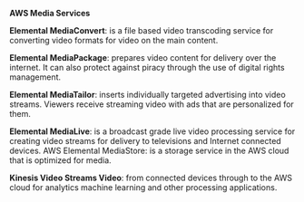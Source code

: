 **AWS Media Services**

**Elemental MediaConvert**: is a file based video transcoding service for converting video formats for video on the main content.

**Elemental MediaPackage**: prepares video content for delivery over the internet. It can also protect against piracy through the use of digital rights management.

**Elemental MediaTailor**: inserts individually targeted advertising into video streams. Viewers receive streaming video with ads that are personalized for them. 

**Elemental MediaLive**: is a broadcast grade live video processing service for creating video streams for delivery to televisions and Internet connected devices. AWS Elemental MediaStore: is a storage service in the AWS cloud that is optimized for media.

**Kinesis Video Streams Video**: from connected devices through to the AWS cloud 
for analytics machine learning and other processing applications.
